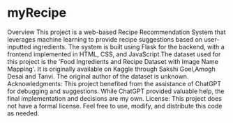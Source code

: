 # myRecipe
Overview
This project is a web-based Recipe Recommendation System that leverages machine learning to provide recipe suggestions based on user-inputted ingredients. The system is built using Flask for the backend, with a frontend implemented in HTML, CSS, and JavaScript.The dataset used for this project is the 'Food Ingredients and Recipe Dataset with Image Name Mapping'. It is originally available on Kaggle through Sakshi Goel,Amogh Desai and Tanvi. The original author of the dataset is unknown.
Acknowledgments: This project benefited from the assistance of ChatGPT for debugging and suggestions. While ChatGPT provided valuable help, the final implementation and decisions are my own.
License: This project does not have a formal license. Feel free to use, modify, and distribute this code as needed.
